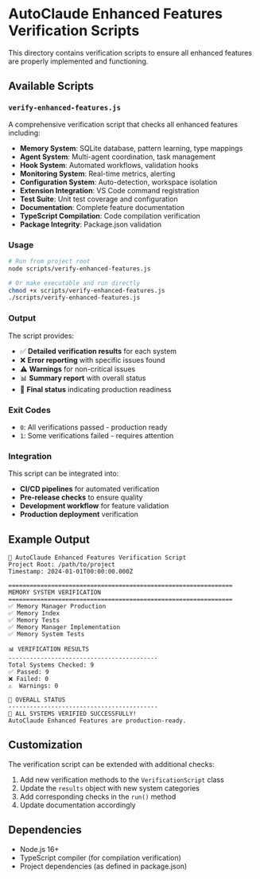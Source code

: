 # AutoClaude Enhanced Features Verification Scripts

This directory contains verification scripts to ensure all enhanced features are properly implemented and functioning.

## Available Scripts

### `verify-enhanced-features.js`

A comprehensive verification script that checks all enhanced features including:

- **Memory System**: SQLite database, pattern learning, type mappings
- **Agent System**: Multi-agent coordination, task management
- **Hook System**: Automated workflows, validation hooks
- **Monitoring System**: Real-time metrics, alerting
- **Configuration System**: Auto-detection, workspace isolation
- **Extension Integration**: VS Code command registration
- **Test Suite**: Unit test coverage and configuration
- **Documentation**: Complete feature documentation
- **TypeScript Compilation**: Code compilation verification
- **Package Integrity**: Package.json validation

### Usage

```bash
# Run from project root
node scripts/verify-enhanced-features.js

# Or make executable and run directly
chmod +x scripts/verify-enhanced-features.js
./scripts/verify-enhanced-features.js
```

### Output

The script provides:

- ✅ **Detailed verification results** for each system
- ❌ **Error reporting** with specific issues found
- ⚠️ **Warnings** for non-critical issues
- 📊 **Summary report** with overall status
- 🎯 **Final status** indicating production readiness

### Exit Codes

- `0`: All verifications passed - production ready
- `1`: Some verifications failed - requires attention

### Integration

This script can be integrated into:

- **CI/CD pipelines** for automated verification
- **Pre-release checks** to ensure quality
- **Development workflow** for feature validation
- **Production deployment** verification

## Example Output

```
🚀 AutoClaude Enhanced Features Verification Script
Project Root: /path/to/project
Timestamp: 2024-01-01T00:00:00.000Z

===============================================================
MEMORY SYSTEM VERIFICATION
===============================================================
✅ Memory Manager Production
✅ Memory Index
✅ Memory Tests
✅ Memory Manager Implementation
✅ Memory System Tests

📊 VERIFICATION RESULTS
------------------------------------------
Total Systems Checked: 9
✅ Passed: 9
❌ Failed: 0
⚠️  Warnings: 0

🎯 OVERALL STATUS
------------------------------------------
🎉 ALL SYSTEMS VERIFIED SUCCESSFULLY!
AutoClaude Enhanced Features are production-ready.
```

## Customization

The verification script can be extended with additional checks:

1. Add new verification methods to the `VerificationScript` class
2. Update the `results` object with new system categories
3. Add corresponding checks in the `run()` method
4. Update documentation accordingly

## Dependencies

- Node.js 16+
- TypeScript compiler (for compilation verification)
- Project dependencies (as defined in package.json)
